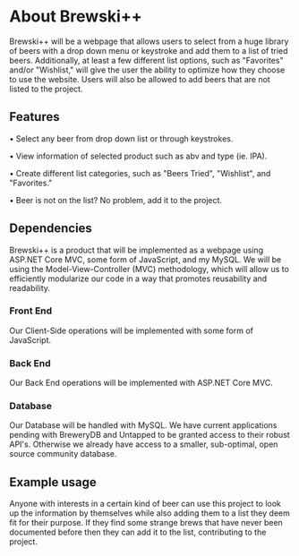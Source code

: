 <h1>About Brewski++</h1>

Brewski++ will be a webpage that allows users to select from a huge library of beers with a drop down menu or keystroke and add them to a list of tried beers.  Additionally, at least a few different list options, such as "Favorites" and/or "Wishlist," will give the user the ability to optimize how they choose to use the website.  Users will also be allowed to add beers that are not listed to the project.

<h2> Features </h2>

• Select any beer from drop down list or through keystrokes.

• View information of selected product such as abv and type (ie. IPA).

• Create different list categories, such as "Beers Tried", "Wishlist", and "Favorites."

• Beer is not on the list?  No problem, add it to the project.

<h2> Dependencies </h2>

Brewski++ is a product that will be implemented as a webpage using ASP.NET Core MVC, some form of JavaScript,  and my MySQL.  We will be using the Model-View-Controller (MVC) methodology, which will allow us to efficiently modularize our code in a way that promotes reusability and readability.

<h3> Front End </h3>

Our Client-Side operations will be implemented with some form of JavaScript.

<h3> Back End </h3>

Our Back End operations will be implemented with ASP.NET Core MVC.

<h3> Database </h3>

Our Database will be handled with MySQL.  We have current applications pending with BreweryDB and Untapped to be granted access to their robust API's.  Otherwise we already have access to a smaller, sub-optimal, open source community database.

<h2> Example usage </h2>

Anyone with interests in a certain kind of beer can use this project to look up the information by themselves while also adding them to a list they deem fit for their purpose.  If they find some strange brews that have never been documented before then they can add it to the list, contributing to the project.
